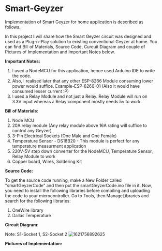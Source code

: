# Smart-Geyzer
Implementation of Smart Geyzer for home application is described as follows.

In this project I will share how the Smart Geyzer circuit was designed and used as a Plug-n-Play solution to existing conventional Geyzer at home. You can find Bill of Materials, Source Code, Curcuit Diagram and couple of Pictures of Implementation and Important Notes below.

**Important Notes:**
1. I used a NodeMCU for this application, hence used Arduino IDE to write the code.
2. Also, I realised later that any other ESP-8266 Module consuming lower power would suffice. Example-ESP-8266-01 (Also it would have consumed lesser current :P)
4. I used a Relay Module and not just a Relay. Relay Module will run on 3.3V input whereas a Relay component mostly needs 5v to work.

**Bill of Materials:**
1. Node MCU
2. 20A relay module (Any relay module above 16A rating will suffice to control any Geyzer)
3. 3-Pin Electrical Sockets (One Male and One Female)
4. Temperature Sensor - DS18B20 - This module is perfect for any temperature measurment application
5. 220V-5V step down converter for the NodeMCU, Temperature Sensor, Relay Module to work
6. Copper board, Wires, Soldering Kit

**Source Code:**

To get the source code running, make a New Folder called "smartGeyzerCode" and then put the smartGeyzerCode.ino file in it. Now, you need to install the following libraries before compiling and uploading the code to your microcontroller. Go to Tools, then ManageLibraries and search for the following libraries:
1. OneWire library
2. Dallas Temperature

**Circuit Diagram:**

Note: S1-Socket 1, S2-Socket 2
![1621756892625](https://user-images.githubusercontent.com/54372026/119252729-60b28700-bbcb-11eb-9855-f02c77ba375e.jpg)


**Pictures of Implementation:**
